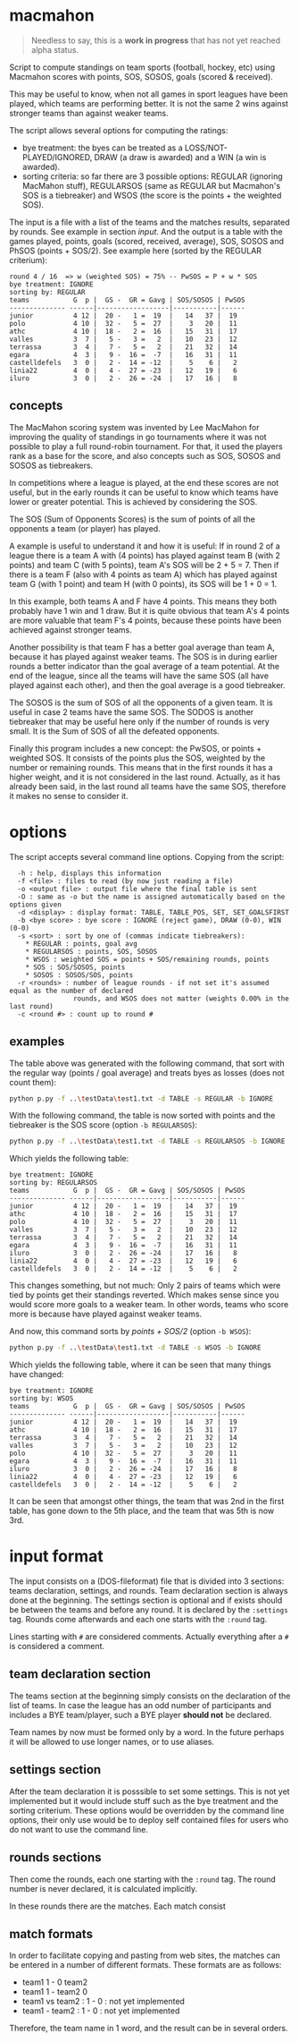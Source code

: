# macmahon

> Needless to say, this is a **work in progress** that has not yet reached alpha status.

Script to compute standings on team sports (football, hockey, etc) using Macmahon scores with points, SOS, SOSOS, goals (scored &amp; received).

This may be useful to know, when not all games in sport leagues have been played, which teams are performing better. It is not the same 2 wins against stronger teams than against weaker teams.

The script allows several options for computing the ratings:

- bye treatment: the byes can be treated as a LOSS/NOT-PLAYED/IGNORED, DRAW (a draw is awarded) and a WIN (a win is awarded).
- sorting criteria: so far there are 3 possible options: REGULAR (ignoring MacMahon stuff), REGULARSOS (same as REGULAR but Macmahon's SOS is a tiebreaker) and WSOS (the score is the points + the weighted SOS).

The input is a file with a list of the teams and the matches results, separated by rounds. See example in section _input_. And the output is a table with the games played, points, goals (scored, received, average), SOS, SOSOS and PhSOS (points + SOS/2). See example here (sorted by the REGULAR criterium):

```
round 4 / 16  => w (weighted SOS) = 75% -- PwSOS = P + w * SOS
bye treatment: IGNORE
sorting by: REGULAR
teams           G  p |  GS -  GR = Gavg | SOS/SOSOS | PwSOS
-------------- ------|------------------|-----------|------
junior          4 12 |  20 -   1 =  19  |   14   37 |  19
polo            4 10 |  32 -   5 =  27  |    3   20 |  11
athc            4 10 |  18 -   2 =  16  |   15   31 |  17
valles          3  7 |   5 -   3 =   2  |   10   23 |  12
terrassa        3  4 |   7 -   5 =   2  |   21   32 |  14
egara           4  3 |   9 -  16 =  -7  |   16   31 |  11
castelldefels   3  0 |   2 -  14 = -12  |    5    6 |   2
linia22         4  0 |   4 -  27 = -23  |   12   19 |   6
iluro           3  0 |   2 -  26 = -24  |   17   16 |   8
```

## concepts

The MacMahon scoring system was invented by Lee MacMahon for improving the quality of standings in go tournaments where it was not possible to play a full round-robin tournament. For that, it used the players rank as a base for the score, and also concepts such as SOS, SOSOS and SOSOS as tiebreakers.

In competitions where a league is played, at the end these scores are not useful, but in the early rounds it can be useful to know which teams have lower or greater potential. This is achieved by considering the SOS.

The SOS (Sum of Opponents Scores) is the sum of points of all the opponents a team (or player) has played.

A example is useful to understand it and how it is useful: If in round 2 of a league there is a team A with (4 points) has played against team B (with 2 points) and team C (with 5 points), team A's SOS will be 2 + 5 = 7. Then if there is a team F (also with 4 points as team A) which has played against team G (with 1 point) and team H (with 0 points), its SOS will be 1 + 0 = 1.

In this example, both teams A and F have 4 points. This means they both probably have 1 win and 1 draw. But it is quite obvious that team A's 4 points are more valuable that team F's 4 points, because these points have been achieved against stronger teams.

Another possibility is that team F has a better goal average than team A, because it has played against weaker teams. The SOS is in during earlier rounds a better indicator than the goal average of a team potential. At the end of the league, since all the teams will have the same SOS (all have played against each other), and then the goal average is a good tiebreaker.

The SOSOS is the sum of SOS of all the opponents of a given team. It is useful in case 2 teams have the same SOS. The SODOS is another tiebreaker that may be useful here only if the number of rounds is very small. It is the Sum of SOS of all the defeated opponents.

Finally this program includes a new concept: the PwSOS, or points + weighted SOS. It consists of the points plus the SOS, weighted by the number or remaining rounds. This means that in the first rounds it has a higher weight, and it is not considered in the last round. Actually, as it has already been said, in the last round all teams have the same SOS, therefore it makes no sense to consider it.


# options

The script accepts several command line options. Copying from the script:

```
  -h : help, displays this information
  -f <file> : files to read (by now just reading a file)
  -o <output file> : output file where the final table is sent
  -O : same as -o but the name is assigned automatically based on the options given
  -d <display> : display format: TABLE, TABLE_POS, SET, SET_GOALSFIRST
  -b <bye score> : bye score : IGNORE (reject game), DRAW (0-0), WIN (0-0)
  -s <sort> : sort by one of (commas indicate tiebreakers):
    * REGULAR : points, goal avg
    * REGULARSOS : points, SOS, SOSOS
    * WSOS : weighted SOS = points + SOS/remaining rounds, points
    * SOS : SOS/SOSOS, points
    * SOSOS : SOSOS/SOS, points
  -r <rounds> : number of league rounds - if not set it's assumed equal as the number of declared
                rounds, and WSOS does not matter (weights 0.00% in the last round)
  -c <round #> : count up to round #
```


## examples

The table above was generated with the following command, that sort with the regular way (points / goal average) and treats byes as losses (does not count them):
```bash
python p.py -f ..\testData\test1.txt -d TABLE -s REGULAR -b IGNORE
```
With the following command, the table is now sorted with points and the tiebreaker is the SOS score (option `-b REGULARSOS`):
```bash
python p.py -f ..\testData\test1.txt -d TABLE -s REGULARSOS -b IGNORE
```
Which yields the following table:
```
bye treatment: IGNORE
sorting by: REGULARSOS
teams           G  p |  GS -  GR = Gavg | SOS/SOSOS | PwSOS
-------------- ------|------------------|-----------|------
junior          4 12 |  20 -   1 =  19  |   14   37 |  19
athc            4 10 |  18 -   2 =  16  |   15   31 |  17
polo            4 10 |  32 -   5 =  27  |    3   20 |  11
valles          3  7 |   5 -   3 =   2  |   10   23 |  12
terrassa        3  4 |   7 -   5 =   2  |   21   32 |  14
egara           4  3 |   9 -  16 =  -7  |   16   31 |  11
iluro           3  0 |   2 -  26 = -24  |   17   16 |   8
linia22         4  0 |   4 -  27 = -23  |   12   19 |   6
castelldefels   3  0 |   2 -  14 = -12  |    5    6 |   2
```
This changes something, but not much: Only 2 pairs of teams which were tied by points get their standings reverted. Which makes sense since you would score more goals to a weaker team. In other words, teams who score more is because have played against weaker teams.

And now, this command sorts by _points + SOS/2_ (option `-b WSOS`):

```bash
python p.py -f ..\testData\test1.txt -d TABLE -s WSOS -b IGNORE
```
Which yields the following table, where it can be seen that many things have changed:
```
bye treatment: IGNORE
sorting by: WSOS
teams           G  p |  GS -  GR = Gavg | SOS/SOSOS | PwSOS
-------------- ------|------------------|-----------|------
junior          4 12 |  20 -   1 =  19  |   14   37 |  19
athc            4 10 |  18 -   2 =  16  |   15   31 |  17
terrassa        3  4 |   7 -   5 =   2  |   21   32 |  14
valles          3  7 |   5 -   3 =   2  |   10   23 |  12
polo            4 10 |  32 -   5 =  27  |    3   20 |  11
egara           4  3 |   9 -  16 =  -7  |   16   31 |  11
iluro           3  0 |   2 -  26 = -24  |   17   16 |   8
linia22         4  0 |   4 -  27 = -23  |   12   19 |   6
castelldefels   3  0 |   2 -  14 = -12  |    5    6 |   2
```
It can be seen that amongst other things, the team that was 2nd in the first table, has gone down to the 5th place, and the team that was 5th is now 3rd.


# input format

The input consists on a (DOS-fileformat) file that is divided into 3 sections: teams declaration, settings, and rounds. Team declaration section is always done at the beginning. The settings section is optional and if exists should be between the teams and before any round. It is declared by the `:settings` tag. Rounds come afterwards and each one starts with the `:round` tag.

Lines starting with `#` are considered comments. Actually everything after a `#` is considered a comment.

## team declaration section

The teams section at the beginning simply consists on the declaration of the list of teams. In case the league has an odd number of participants and includes a BYE team/player, such a BYE player **should not** be declared.

Team names by now must be formed only by a word. In the future perhaps it will be allowed to use longer names, or to use aliases.


## settings section

After the team declaration it is posssible to set some settings. This is not yet implemented but it would include stuff such as the bye treatment and the sorting criterium. These options would be overridden by the command line options, their only use would be to deploy self contained files for users who do not want to use the command line.

## rounds sections

Then come the rounds, each one starting with the `:round` tag. The round number is never declared, it is calculated implicitly.

In these rounds there are the matches. Each match consist

## match formats

In order to facilitate copying and pasting from web sites, the matches can be entered in a number of different formats. These formats are as follows:

- team1 1 - 0 team2
- team1 1 - team2 0
- team1 vs team2 : 1 - 0 : not yet implemented
- team1 - team2 : 1 - 0  : not yet implemented

Therefore, the team name in 1 word, and the result can be in several orders.

